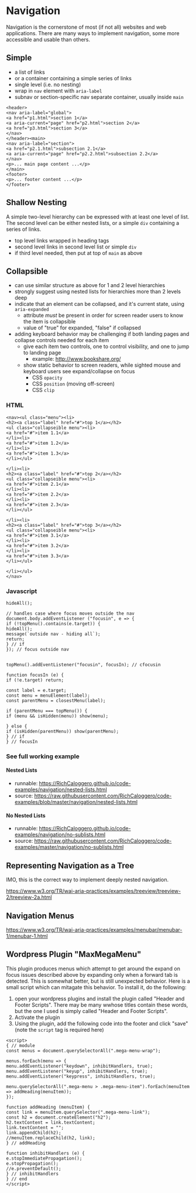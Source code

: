 # Navigation

Navigation is the cornerstone of most (if not all) websites and web applications. There are many ways to implement navigation, some more accessible and usable than others.

## Simple

- a list of links
- or a container containing a simple series of links
- single level (i.e. no nesting)
- wrap in `nav` element with `aria-label`
- subnav or section-specific nav separate container, usually inside `main`

```
<header>
<nav aria-label="global">
<a href="p1.html">section 1</a>
<a aria-current="page" href="p2.html">section 2</a>
<a href="p3.html">section 3</a>
</nav>
</header><main>
<nav aria-label="section">
<a href="p2.1.html">subsection 2.1</a>
<a aria-current="page" href="p2.2.html">subsection 2.2</a>
</nav>
<p>... main page content ...</p>
</main>
<footer>
<p>... footer content ...</p>
</footer>
```

## Shallow Nesting

A simple two-level hierarchy can be expressed with at least one level of list. The second level can be either nested lists, or a simple `div` containing a series of links.


- top level links wrapped in heading tags
- second level links in second level list or simple `div`
- if third level needed, then put at top of `main` as above

## Collapsible

- can use similar structure as above for 1 and 2 level hierarchies
- strongly suggest using nested lists for hierarchies more than 2 levels deep
- indicate that an element can be collapsed, and it's current state, using `aria-expanded`
   + attribute *must* be present in order for screen reader users to know the item is collapsible
   + value of "true" for expanded, "false" if collapsed
- adding keyboard behavior may be challenging if both landing pages and collapse controls needed for each item
	+ give each item two controls, one to control visibility, and one to jump to landing page
		+ example: http://www.bookshare.org/
	+ show static behavior to screen readers, while sighted mouse and keyboard users see expand/collapse on focus
		+ CSS `opacity`
		+ CSS `position` (moving off-screen)
		+ CSS `clip`

### HTML

```
<nav><ul class="menu"><li>
<h2><a class="label" href="#">top 1</a></h2>
<ul class="collapseible menu"><li>
<a href="#">item 1.1</a>
</li><li>
<a href="#">item 1.2</a>
</li><li>
<a href="#">item 1.3</a>
</li></ul>

</li><li>
<h2><a class="label" href="#">top 2</a></h2>
<ul class="collapseible menu"><li>
<a href="#">item 2.1</a>
</li><li>
<a href="#">item 2.2</a>
</li><li>
<a href="#">item 2.3</a>
</li></ul>

</li><li>
<h2><a class="label" href="#">top 3</a></h2>
<ul class="collapseible menu"><li>
<a href="#">item 3.1</a>
</li><li>
<a href="#">item 3.2</a>
</li><li>
<a href="#">item 3.3</a>
</li></ul>

</li></ul>
</nav>
```

### Javascript

```
hideAll();

// handles case where focus moves outside the nav
document.body.addEventListener ("focusin", e => {
if (!topMenu().contains(e.target)) {
hideAll();
message(`outside nav - hiding all`);
return;
} // if
}); // focus outside nav


topMenu().addEventListener("focusin", focusIn); // cfocusin

function focusIn (e) {
if (!e.target) return;

const label = e.target;
const menu = menuElement(label);
const parentMenu = closestMenu(label);

if (parentMenu === topMenu()) {
if (menu && isHidden(menu)) show(menu);

} else {
if (isHidden(parentMenu)) show(parentMenu);
} // if
} // focusIn
```

### See full working example

#### Nested Lists

- runnable: https://RichCaloggero.github.io/code-examples/navigation/nested-lists.html
- source: https://raw.githubusercontent.com/RichCaloggero/code-examples/blob/master/navigation/nested-lists.html


#### No Nested Lists


- runnable: https://RichCaloggero.github.io/code-examples/navigation/no-sublists.html
- source: https://raw.githubusercontent.com/RichCaloggero/code-examples/master/navigation/no-sublists.html


## Representing Navigation as a Tree

IMO, this is the correct way to implement deeply nested navigation.

https://www.w3.org/TR/wai-aria-practices/examples/treeview/treeview-2/treeview-2a.html

## Navigation Menus

https://www.w3.org/TR/wai-aria-practices/examples/menubar/menubar-1/menubar-1.html

## Wordpress Plugin "MaxMegaMenu"

This plugin produces menus which attempt to get around the expand on focus issues described above by expanding only when a forward tab is detected. This is somewhat better, but is still unexpected behavior. Here is a small script which can mitagate this behavior. To install it, do the following:

1. open your wordpress plugins and install the plugin called "Header and Footer Scripts". There may be many wwhose titles contain these words, but the one I used is simply called "Header and Footer Scripts".
2. Activate the plugin
3. Using the plugin, add the following code into the footer and click "save" (note the `script` tag is required here)

```
<script>
{ // module
const menus = document.querySelectorAll(".mega-menu-wrap");

menus.forEach(menu => {
menu.addEventListener("keydown", inhibitHandlers, true);
menu.addEventListener("keyup", inhibitHandlers, true);
menu.addEventListener("keypress", inhibitHandlers, true);

menu.querySelectorAll(".mega-menu > .mega-menu-item").forEach(menuItem => addHeading(menuItem));
});

function addHeading (menuItem) {
const link = menuItem.querySelector(".mega-menu-link");
const h2 = document.createElement("h2");
h2.textContent = link.textContent;
link.textContent = "";
link.appendChild(h2);
//menuItem.replaceChild(h2, link);
} // addHeading

function inhibitHandlers (e) {
e.stopImmediatePropagation();
e.stopPropagation();
//e.preventDefault();
} // inhibitHandlers
} // end
</script>
```
